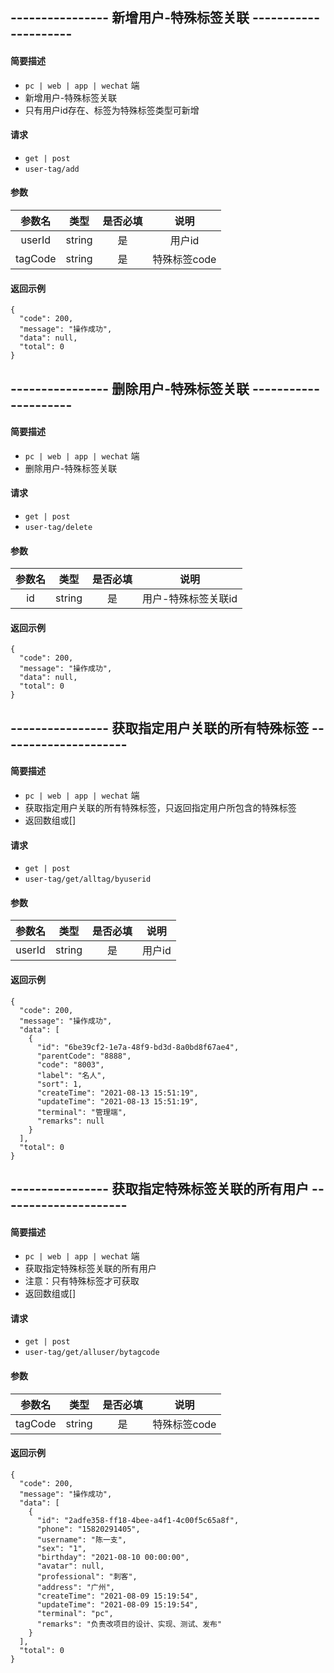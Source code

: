 
## ---------------- 新增用户-特殊标签关联 ---------------------

#### 简要描述

- `pc | web | app | wechat` 端
- 新增用户-特殊标签关联
- 只有用户id存在、标签为特殊标签类型可新增

#### 请求

- `get | post` 
- `user-tag/add`

#### 参数

| 参数名 | 类型 | 是否必填 | 说明 |
|:---:|:---:|:---:|:---:|
| userId | string | 是 | 用户id |
| tagCode | string | 是 | 特殊标签code |

#### 返回示例

```
{
  "code": 200,
  "message": "操作成功",
  "data": null,
  "total": 0
}
```


## ---------------- 删除用户-特殊标签关联 ---------------------

#### 简要描述

- `pc | web | app | wechat` 端
- 删除用户-特殊标签关联

#### 请求

- `get | post` 
- `user-tag/delete`

#### 参数

| 参数名 | 类型 | 是否必填 | 说明 |
|:---:|:---:|:---:|:---:|
| id | string | 是 | 用户-特殊标签关联id |

#### 返回示例

```
{
  "code": 200,
  "message": "操作成功",
  "data": null,
  "total": 0
}
```

## ---------------- 获取指定用户关联的所有特殊标签 ---------------------

#### 简要描述

- `pc | web | app | wechat` 端
- 获取指定用户关联的所有特殊标签，只返回指定用户所包含的特殊标签
- 返回数组或[]

#### 请求

- `get | post` 
- `user-tag/get/alltag/byuserid`

#### 参数

| 参数名 | 类型 | 是否必填 | 说明 |
|:---:|:---:|:---:|:---:|
| userId | string | 是 | 用户id |

#### 返回示例

```
{
  "code": 200,
  "message": "操作成功",
  "data": [
    {
      "id": "6be39cf2-1e7a-48f9-bd3d-8a0bd8f67ae4",
      "parentCode": "8888",
      "code": "8003",
      "label": "名人",
      "sort": 1,
      "createTime": "2021-08-13 15:51:19",
      "updateTime": "2021-08-13 15:51:19",
      "terminal": "管理端",
      "remarks": null
    }
  ],
  "total": 0
}
```

## ---------------- 获取指定特殊标签关联的所有用户 ---------------------

#### 简要描述

- `pc | web | app | wechat` 端
- 获取指定特殊标签关联的所有用户
- 注意：只有特殊标签才可获取
- 返回数组或[]

#### 请求

- `get | post` 
- `user-tag/get/alluser/bytagcode`

#### 参数

| 参数名 | 类型 | 是否必填 | 说明 |
|:---:|:---:|:---:|:---:|
| tagCode | string | 是 | 特殊标签code |

#### 返回示例

```
{
  "code": 200,
  "message": "操作成功",
  "data": [
    {
      "id": "2adfe358-ff18-4bee-a4f1-4c00f5c65a8f",
      "phone": "15820291405",
      "username": "陈一支",
      "sex": "1",
      "birthday": "2021-08-10 00:00:00",
      "avatar": null,
      "professional": "刺客",
      "address": "广州",
      "createTime": "2021-08-09 15:19:54",
      "updateTime": "2021-08-09 15:19:54",
      "terminal": "pc",
      "remarks": "负责改项目的设计、实现、测试、发布"
    }
  ],
  "total": 0
}
```